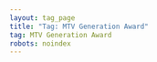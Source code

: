 ```yaml
---
layout: tag_page
title: "Tag: MTV Generation Award"
tag: MTV Generation Award
robots: noindex
---
```

